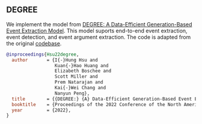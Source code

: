 ## DEGREE

We implement the model from [DEGREE: A Data-Efficient Generation-Based Event Extraction Model](https://arxiv.org/abs/2108.12724). This model suports end-to-end event extraction, event detection, and event argument extraction. The code is adapted from the original [codebase](https://github.com/PlusLabNLP/DEGREE).

```bib
@inproceedings{Hsu22degree,
  author       = {I{-}Hung Hsu and
                  Kuan{-}Hao Huang and
                  Elizabeth Boschee and
                  Scott Miller and
                  Prem Natarajan and
                  Kai{-}Wei Chang and
                  Nanyun Peng},
  title        = {{DEGREE:} {A} Data-Efficient Generation-Based Event Extraction Model},
  booktitle    = {Proceedings of the 2022 Conference of the North American Chapter of the Association for Computational Linguistics: Human Language Technologies (NAACL)},
  year         = {2022},
}
```
